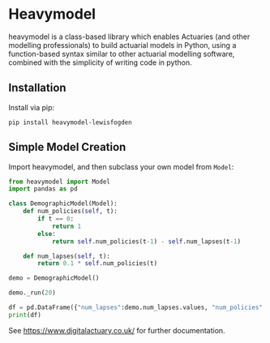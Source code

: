 # Heavymodel

heavymodel is a class-based library which enables Actuaries (and other modelling professionals) to build actuarial models in Python, using a function-based syntax similar to other actuarial modelling software, combined with the simplicity of writing code in python.

## Installation

Install via pip:

`pip install heavymodel-lewisfogden`

## Simple Model Creation

Import heavymodel, and then subclass your own model from `Model`:

```python
from heavymodel import Model
import pandas as pd

class DemographicModel(Model):
	def num_policies(self, t):
		if t == 0:
			return 1
		else:
			return self.num_policies(t-1) - self.num_lapses(t-1)

	def num_lapses(self, t):
		return 0.1 * self.num_policies(t)

demo = DemographicModel()

demo._run(20)

df = pd.DataFrame({"num_lapses":demo.num_lapses.values, "num_policies":demo.num_policies.values})
print(df)
```

See https://www.digitalactuary.co.uk/ for further documentation.



